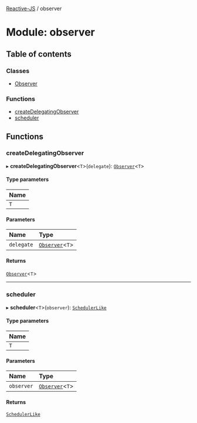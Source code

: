 [Reactive-JS](../README.md) / observer

# Module: observer

## Table of contents

### Classes

- [Observer](../classes/observer.Observer.md)

### Functions

- [createDelegatingObserver](observer.md#createdelegatingobserver)
- [scheduler](observer.md#scheduler)

## Functions

### createDelegatingObserver

▸ **createDelegatingObserver**<`T`\>(`delegate`): [`Observer`](../classes/observer.Observer.md)<`T`\>

#### Type parameters

| Name |
| :------ |
| `T` |

#### Parameters

| Name | Type |
| :------ | :------ |
| `delegate` | [`Observer`](../classes/observer.Observer.md)<`T`\> |

#### Returns

[`Observer`](../classes/observer.Observer.md)<`T`\>

___

### scheduler

▸ **scheduler**<`T`\>(`observer`): [`SchedulerLike`](../interfaces/scheduler.SchedulerLike.md)

#### Type parameters

| Name |
| :------ |
| `T` |

#### Parameters

| Name | Type |
| :------ | :------ |
| `observer` | [`Observer`](../classes/observer.Observer.md)<`T`\> |

#### Returns

[`SchedulerLike`](../interfaces/scheduler.SchedulerLike.md)
